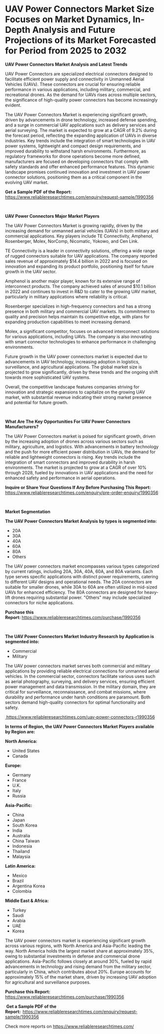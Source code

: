 <p><h1>UAV Power Connectors Market Size Focuses on Market Dynamics, In-Depth Analysis and Future Projections of its Market Forecasted for Period from 2025 to 2032</h1></p><p><strong>UAV Power Connectors Market Analysis and Latest Trends</strong></p>
<p><p>UAV Power Connectors are specialized electrical connectors designed to facilitate efficient power supply and connectivity in Unmanned Aerial Vehicles (UAVs). These connectors are crucial for ensuring reliable performance in various applications, including military, commercial, and recreational drones. As the demand for UAVs rises across multiple sectors, the significance of high-quality power connectors has become increasingly evident.</p><p>The UAV Power Connectors Market is experiencing significant growth, driven by advancements in drone technology, increased defense spending, and a surge in commercial UAV applications such as delivery services and aerial surveying. The market is expected to grow at a CAGR of 9.2% during the forecast period, reflecting the expanding application of UAVs in diverse industries. Key trends include the integration of smart technologies in UAV power systems, lightweight and compact design requirements, and improved durability to withstand harsh environments. Furthermore, as regulatory frameworks for drone operations become more defined, manufacturers are focused on developing connectors that comply with safety standards and offer enhanced performance features. This dynamic landscape promises continued innovation and investment in UAV power connector solutions, positioning them as a critical component in the evolving UAV market.</p></p>
<p><strong>Get a Sample PDF of the Report:&nbsp;</strong> <a href="https://www.reliableresearchtimes.com/enquiry/request-sample/1990356?utm_campaign=2647&utm_medium=2&utm_source=Github&utm_content=ia&utm_term=02032025&utm_id=uav-power-connectors">https://www.reliableresearchtimes.com/enquiry/request-sample/1990356</a></p>
<p>&nbsp;</p>
<p><strong>UAV Power Connectors Major Market Players</strong></p>
<p><p>The UAV Power Connectors Market is growing rapidly, driven by the increasing demand for unmanned aerial vehicles (UAVs) in both military and commercial applications. Key players include TE Connectivity, Amphenol, Rosenberger, Molex, NorComp, Nicomatic, Yokowo, and Cen Link.</p><p>TE Connectivity is a leader in connectivity solutions, offering a wide range of rugged connectors suitable for UAV applications. The company reported sales revenue of approximately $14.4 billion in 2022 and is focused on innovation and expanding its product portfolio, positioning itself for future growth in the UAV sector.</p><p>Amphenol is another major player, known for its extensive range of interconnect products. The company achieved sales of around $10.1 billion in 2022 and continues to invest in R&D to cater to the growing UAV market, particularly in military applications where reliability is critical.</p><p>Rosenberger specializes in high-frequency connectors and has a strong presence in both military and commercial UAV markets. Its commitment to quality and precision helps maintain its competitive edge, with plans for expanding production capabilities to meet increasing demand. </p><p>Molex, a significant competitor, focuses on advanced interconnect solutions for various applications, including UAVs. The company is also innovating with smart connector technologies to enhance performance in challenging environments.</p><p>Future growth in the UAV power connectors market is expected due to advancements in UAV technology, increasing adoption in logistics, surveillance, and agricultural applications. The global market size is projected to grow significantly, driven by these trends and the ongoing shift towards more sophisticated UAV systems.</p><p>Overall, the competitive landscape features companies striving for innovation and strategic expansions to capitalize on the growing UAV market, with substantial revenue indicating their strong market presence and potential for future growth.</p></p>
<p>&nbsp;</p>
<p><strong>What Are The Key Opportunities For UAV Power Connectors Manufacturers?</strong></p>
<p><p>The UAV Power Connectors market is poised for significant growth, driven by the increasing adoption of drones across various sectors such as military, agriculture, and logistics. With advancements in battery technology and the push for more efficient power distribution in UAVs, the demand for reliable and lightweight connectors is rising. Key trends include the integration of smart connectors and improved durability in harsh environments. The market is projected to grow at a CAGR of over 10% through 2028, fueled by innovations in UAV applications and the need for enhanced safety and performance in aerial operations.</p></p>
<p><strong>Inquire or Share Your Questions If Any Before Purchasing This Report:</strong> <a href="https://www.reliableresearchtimes.com/enquiry/pre-order-enquiry/1990356?utm_campaign=2647&utm_medium=2&utm_source=Github&utm_content=ia&utm_term=02032025&utm_id=uav-power-connectors">https://www.reliableresearchtimes.com/enquiry/pre-order-enquiry/1990356</a></p>
<p>&nbsp;</p>
<p><strong>Market Segmentation</strong></p>
<p><strong>The UAV Power Connectors Market Analysis by types is segmented into:</strong></p>
<p><ul><li>20A</li><li>30A</li><li>40A</li><li>60A</li><li>80A</li><li>Others</li></ul></p>
<p><p>The UAV power connectors market encompasses various types categorized by current ratings, including 20A, 30A, 40A, 60A, and 80A variants. Each type serves specific applications with distinct power requirements, catering to different UAV designs and operational needs. The 20A connectors are suitable for smaller drones, while 30A to 60A are often utilized in mid-sized UAVs for enhanced efficiency. The 80A connectors are designed for heavy-lift drones requiring substantial power. "Others" may include specialized connectors for niche applications.</p></p>
<p><strong>Purchase this Report:&nbsp;</strong><a href="https://www.reliableresearchtimes.com/purchase/1990356?utm_campaign=2647&utm_medium=2&utm_source=Github&utm_content=ia&utm_term=02032025&utm_id=uav-power-connectors">https://www.reliableresearchtimes.com/purchase/1990356</a></p>
<p>&nbsp;</p>
<p><strong>The UAV Power Connectors Market Industry Research by Application is segmented into:</strong></p>
<p><ul><li>Commercial</li><li>Military</li></ul></p>
<p><p>The UAV power connectors market serves both commercial and military applications by providing reliable electrical connections for unmanned aerial vehicles. In the commercial sector, connectors facilitate various uses such as aerial photography, surveying, and delivery services, ensuring efficient power management and data transmission. In the military domain, they are critical for surveillance, reconnaissance, and combat missions, where durability and performance under harsh conditions are paramount. Both sectors demand high-quality connectors for optimal functionality and safety.</p></p>
<p><a href="https://www.reliableresearchtimes.com/uav-power-connectors-r1990356?utm_campaign=2647&utm_medium=2&utm_source=Github&utm_content=ia&utm_term=02032025&utm_id=uav-power-connectors">&nbsp;https://www.reliableresearchtimes.com/uav-power-connectors-r1990356</a></p>
<p><strong>In terms of Region, the UAV Power Connectors Market Players available by Region are:</strong></p>
<p>
    <p> <strong> North America: </strong>
        <ul>
            <li>United States</li>
            <li>Canada</li>
        </ul>
        </p> 
    <p> <strong> Europe: </strong>
        <ul>
            <li>Germany</li>
            <li>France</li>
            <li>U.K.</li>
            <li>Italy</li>
            <li>Russia</li>
        </ul>
        </p> 
    <p> <strong> Asia-Pacific: </strong>
        <ul>
            <li>China</li>
            <li>Japan</li>
            <li>South Korea</li>
            <li>India</li>
            <li>Australia</li>
            <li>China Taiwan</li>
            <li>Indonesia</li>
            <li>Thailand</li>
            <li>Malaysia</li>
        </ul>
        </p> 
    <p> <strong> Latin America: </strong>
        <ul>
            <li>Mexico</li>
            <li>Brazil</li>
            <li>Argentina Korea</li>
            <li>Colombia</li>
        </ul>
        </p> 
    <p> <strong> Middle East & Africa: </strong>
        <ul>
            <li>Turkey</li>
            <li>Saudi</li>
            <li>Arabia</li>
            <li>UAE</li>
            <li>Korea</li>
        </ul>
    </p>
    </p>
<p><p>The UAV power connectors market is experiencing significant growth across various regions, with North America and Asia-Pacific leading the way. North America holds the largest market share at approximately 35%, owing to substantial investments in defense and commercial drone applications. Asia-Pacific follows closely at around 30%, fueled by rapid advancements in technology and rising demand from the military sector, particularly in China, which contributes about 20%. Europe accounts for approximately 15% of the market share, driven by increasing UAV adoption for agricultural and surveillance purposes.</p></p>
<p><strong>Purchase this Report: </strong><a href="https://www.reliableresearchtimes.com/purchase/1990356?utm_campaign=2647&utm_medium=2&utm_source=Github&utm_content=ia&utm_term=02032025&utm_id=uav-power-connectors">https://www.reliableresearchtimes.com/purchase/1990356</a></p>
<p>&nbsp;<strong>Get a Sample PDF of the Report:&nbsp;&nbsp;</strong><a href="https://www.reliableresearchtimes.com/enquiry/request-sample/1990356?utm_campaign=2647&utm_medium=2&utm_source=Github&utm_content=ia&utm_term=02032025&utm_id=uav-power-connectors">https://www.reliableresearchtimes.com/enquiry/request-sample/1990356</a></p>
<p><strong></strong></p>
<p>Check more reports on <a href="https://www.reliableresearchtimes.com/?utm_campaign=2647&utm_medium=2&utm_source=Github&utm_content=ia&utm_term=02032025&utm_id=uav-power-connectors">https://www.reliableresearchtimes.com/</a></p>